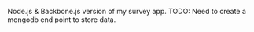 Node.js & Backbone.js version of my survey app.
TODO: Need to create a mongodb end point to store data.
